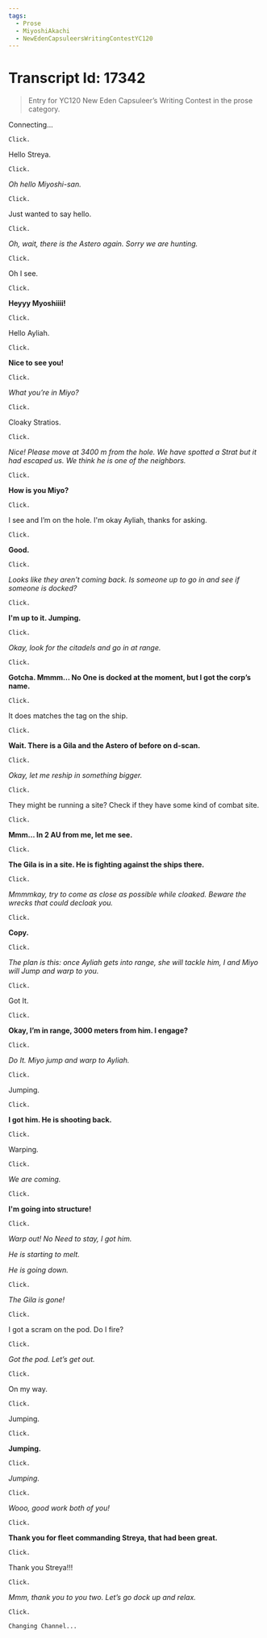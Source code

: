 ```yaml
---
tags:
  - Prose
  - MiyoshiAkachi
  - NewEdenCapsuleersWritingContestYC120
---
```


# Transcript Id: 17342

> Entry for YC120 New Eden Capsuleer’s Writing Contest in the prose category.


  Connecting...

    Click.

Hello Streya.

    Click.

*Oh hello Miyoshi-san.*

    Click.

Just wanted to say hello.

    Click.

*Oh, wait, there is the Astero again. Sorry we are hunting.*

    Click.

Oh I see.

    Click.

**Heyyy Myoshiiii!**

    Click.

Hello Ayliah.

    Click.

**Nice to see you!**

    Click.

*What you’re in Miyo?*

    Click.

Cloaky Stratios.

    Click.

*Nice! Please move at 3400 m from the hole. We have spotted a Strat but it had escaped us. We think he is one of the neighbors.*

    Click.

**How is you Miyo?**

    Click.

I see and I’m on the hole. I'm okay Ayliah, thanks for asking.

    Click.

**Good.**

    Click.

*Looks like they aren't coming back. Is someone up to go in and see if someone is docked?*

    Click.

**I'm up to it. Jumping.**

    Click.

*Okay, look for the citadels and go in at range.*

    Click.

**Gotcha. Mmmm... No One is docked at the moment, but I got the corp’s name.**

    Click.

It does matches the tag on the ship.

    Click.

**Wait. There is a Gila and the Astero of before on d-scan.**

    Click.

*Okay, let me reship in something bigger.*

    Click.

They might be running a site? Check if they have some kind of combat site.

    Click.

**Mmm... In 2 AU from me, let me see.**

    Click.

**The Gila is in a site. He is fighting against the ships there.**

    Click.

*Mmmmkay, try to come as close as possible while cloaked. Beware the wrecks that could decloak you.*

    Click.

**Copy.**

    Click.

*The plan is this: once Ayliah gets into range, she will tackle him, I and Miyo will Jump and warp to you.*

    Click.

Got It.

    Click.

**Okay, I’m in range, 3000 meters from him. I engage?**

    Click.

*Do It. Miyo jump and warp to Ayliah.*

    Click.

Jumping.

    Click.

**I got him. He is shooting back.**

    Click.

Warping.

    Click.

*We are coming.*

    Click.

**I'm going into structure!**

    Click.

*Warp out! No Need to stay, I got him.*

*He is starting to melt.*

*He is going down.*

    Click.

*The Gila is gone!*

    Click.

I got a scram on the pod. Do I fire?

    Click.

*Got the pod. Let’s get out.*

    Click.

On my way.

    Click.

Jumping.

    Click.

**Jumping.**

    Click.

*Jumping.*

    Click.

*Wooo, good work both of you!*

    Click.

**Thank you for fleet commanding Streya, that had been great.**

    Click.

Thank you Streya!!!

    Click.

*Mmm, thank you to you two. Let’s go dock up and relax.*

    Click.

    Changing Channel...
